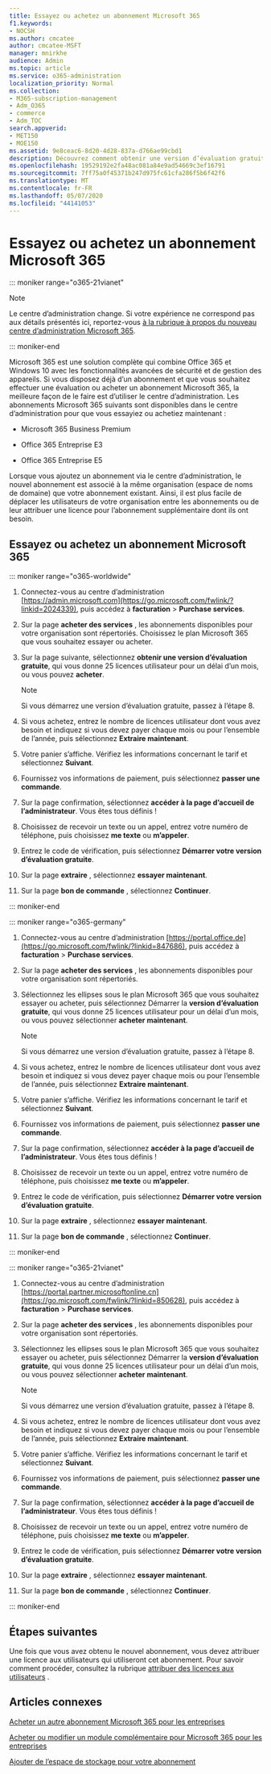 ```yaml
---
title: Essayez ou achetez un abonnement Microsoft 365
f1.keywords:
- NOCSH
ms.author: cmcatee
author: cmcatee-MSFT
manager: mnirkhe
audience: Admin
ms.topic: article
ms.service: o365-administration
localization_priority: Normal
ms.collection:
- M365-subscription-management
- Adm_O365
- commerce
- Adm_TOC
search.appverid:
- MET150
- MOE150
ms.assetid: 9e8ceac6-8d20-4d28-837a-d766ae99cbd1
description: Découvrez comment obtenir une version d’évaluation gratuite ou acheter un abonnement pour Microsoft 365.
ms.openlocfilehash: 19529192e2fa48ac081a84e9ad54669c3ef16791
ms.sourcegitcommit: 7ff75a0f45371b247d975fc61cfa286f5b6f42f6
ms.translationtype: MT
ms.contentlocale: fr-FR
ms.lasthandoff: 05/07/2020
ms.locfileid: "44141053"
---
```

# <a name="try-or-buy-a-microsoft-365-subscription"></a>Essayez ou achetez un abonnement Microsoft 365

::: moniker range="o365-21vianet"

> [!NOTE]
> Le centre d’administration change. Si votre expérience ne correspond pas aux détails présentés ici, reportez-vous [à la rubrique à propos du nouveau centre d’administration Microsoft 365](https://docs.microsoft.com/microsoft-365/admin/microsoft-365-admin-center-preview?view=o365-21vianet).

::: moniker-end

Microsoft 365 est une solution complète qui combine Office 365 et Windows 10 avec les fonctionnalités avancées de sécurité et de gestion des appareils. Si vous disposez déjà d’un abonnement et que vous souhaitez effectuer une évaluation ou acheter un abonnement Microsoft 365, la meilleure façon de le faire est d’utiliser le centre d’administration. Les abonnements Microsoft 365 suivants sont disponibles dans le centre d’administration pour que vous essayiez ou achetiez maintenant :
  
- Microsoft 365 Business Premium

- Office 365 Entreprise E3

- Office 365 Entreprise E5

Lorsque vous ajoutez un abonnement via le centre d’administration, le nouvel abonnement est associé à la même organisation (espace de noms de domaine) que votre abonnement existant. Ainsi, il est plus facile de déplacer les utilisateurs de votre organisation entre les abonnements ou de leur attribuer une licence pour l’abonnement supplémentaire dont ils ont besoin.
  
## <a name="try-or-buy-a-microsoft-365-subscription"></a>Essayez ou achetez un abonnement Microsoft 365

::: moniker range="o365-worldwide"


1. Connectez-vous au centre d’administration [https://admin.microsoft.com](https://go.microsoft.com/fwlink/?linkid=2024339), puis accédez à **facturation** \> **Purchase services**.

2. Sur la page **acheter des services** , les abonnements disponibles pour votre organisation sont répertoriés. Choisissez le plan Microsoft 365 que vous souhaitez essayer ou acheter.

3. Sur la page suivante, sélectionnez **obtenir une version d’évaluation gratuite**, qui vous donne 25 licences utilisateur pour un délai d’un mois, ou vous pouvez **acheter**.

    > [!NOTE]
    > Si vous démarrez une version d’évaluation gratuite, passez à l’étape 8.
  
4. Si vous achetez, entrez le nombre de licences utilisateur dont vous avez besoin et indiquez si vous devez payer chaque mois ou pour l’ensemble de l’année, puis sélectionnez **Extraire maintenant**.

5. Votre panier s’affiche. Vérifiez les informations concernant le tarif et sélectionnez **Suivant**.

6. Fournissez vos informations de paiement, puis sélectionnez **passer une commande**.

7. Sur la page confirmation, sélectionnez **accéder à la page d’accueil de l’administrateur**. Vous êtes tous définis !

8. Choisissez de recevoir un texte ou un appel, entrez votre numéro de téléphone, puis choisissez **me texte** ou **m’appeler**.

9. Entrez le code de vérification, puis sélectionnez **Démarrer votre version d’évaluation gratuite**.

10. Sur la page **extraire** , sélectionnez **essayer maintenant**.

11. Sur la page **bon de commande** , sélectionnez **Continuer**.


::: moniker-end

::: moniker range="o365-germany"
1. Connectez-vous au centre d’administration [https://portal.office.de](https://go.microsoft.com/fwlink/?linkid=847686), puis accédez à **facturation** \> **Purchase services**.

2. Sur la page **acheter des services** , les abonnements disponibles pour votre organisation sont répertoriés. 

3. Sélectionnez les ellipses sous le plan Microsoft 365 que vous souhaitez essayer ou acheter, puis sélectionnez Démarrer la **version d’évaluation gratuite**, qui vous donne 25 licences utilisateur pour un délai d’un mois, ou vous pouvez sélectionner **acheter maintenant**.

    > [!NOTE]
    > Si vous démarrez une version d’évaluation gratuite, passez à l’étape 8.
  
4. Si vous achetez, entrez le nombre de licences utilisateur dont vous avez besoin et indiquez si vous devez payer chaque mois ou pour l’ensemble de l’année, puis sélectionnez **Extraire maintenant**.

5. Votre panier s’affiche. Vérifiez les informations concernant le tarif et sélectionnez **Suivant**.

6. Fournissez vos informations de paiement, puis sélectionnez **passer une commande**.

7. Sur la page confirmation, sélectionnez **accéder à la page d’accueil de l’administrateur**. Vous êtes tous définis !

8. Choisissez de recevoir un texte ou un appel, entrez votre numéro de téléphone, puis choisissez **me texte** ou **m’appeler**.

9. Entrez le code de vérification, puis sélectionnez **Démarrer votre version d’évaluation gratuite**.

10. Sur la page **extraire** , sélectionnez **essayer maintenant**.

11. Sur la page **bon de commande** , sélectionnez **Continuer**.

::: moniker-end

::: moniker range="o365-21vianet"
1. Connectez-vous au centre d’administration [https://portal.partner.microsoftonline.cn](https://go.microsoft.com/fwlink/?linkid=850628), puis accédez à **facturation** \> **Purchase services**.

2. Sur la page **acheter des services** , les abonnements disponibles pour votre organisation sont répertoriés. 

3. Sélectionnez les ellipses sous le plan Microsoft 365 que vous souhaitez essayer ou acheter, puis sélectionnez Démarrer la **version d’évaluation gratuite**, qui vous donne 25 licences utilisateur pour un délai d’un mois, ou vous pouvez sélectionner **acheter maintenant**.

    > [!NOTE]
    > Si vous démarrez une version d’évaluation gratuite, passez à l’étape 8.
  
4. Si vous achetez, entrez le nombre de licences utilisateur dont vous avez besoin et indiquez si vous devez payer chaque mois ou pour l’ensemble de l’année, puis sélectionnez **Extraire maintenant**.

5. Votre panier s’affiche. Vérifiez les informations concernant le tarif et sélectionnez **Suivant**.

6. Fournissez vos informations de paiement, puis sélectionnez **passer une commande**.

7. Sur la page confirmation, sélectionnez **accéder à la page d’accueil de l’administrateur**. Vous êtes tous définis !

8. Choisissez de recevoir un texte ou un appel, entrez votre numéro de téléphone, puis choisissez **me texte** ou **m’appeler**.

9. Entrez le code de vérification, puis sélectionnez **Démarrer votre version d’évaluation gratuite**.

10. Sur la page **extraire** , sélectionnez **essayer maintenant**.

11. Sur la page **bon de commande** , sélectionnez **Continuer**.

::: moniker-end


## <a name="next-steps"></a>Étapes suivantes

Une fois que vous avez obtenu le nouvel abonnement, vous devez attribuer une licence aux utilisateurs qui utiliseront cet abonnement. Pour savoir comment procéder, consultez la rubrique [attribuer des licences aux utilisateurs](../admin/manage/assign-licenses-to-users.md) .

## <a name="related-articles"></a>Articles connexes

[Acheter un autre abonnement Microsoft 365 pour les entreprises](buy-another-subscription.md)

[Acheter ou modifier un module complémentaire pour Microsoft 365 pour les entreprises](buy-or-edit-an-add-on.md)

[Ajouter de l’espace de stockage pour votre abonnement](add-storage-space.md)

